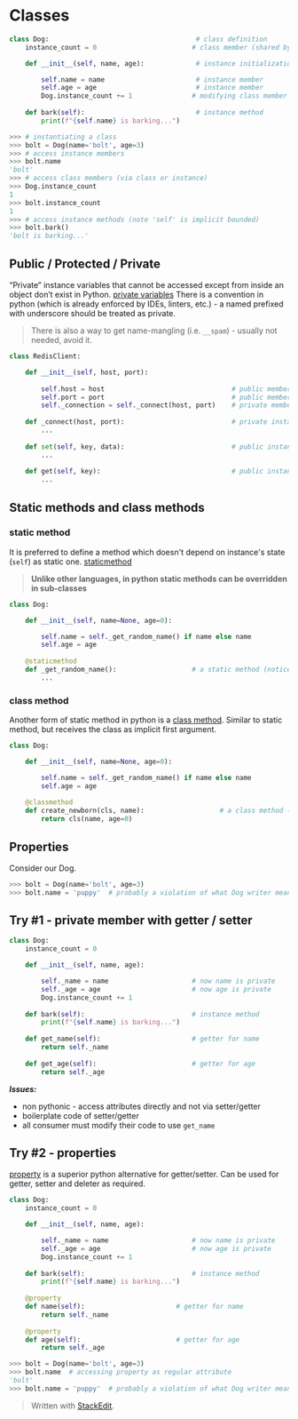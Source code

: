 # Classes
```python
class Dog:                                     # class definition
    instance_count = 0                        # class member (shared by all instances)

    def __init__(self, name, age):             # instance initialization method (not a constructor)

        self.name = name                       # instance member
        self.age = age                         # instance member
        Dog.instance_count += 1               # modifying class member
    
    def bark(self):                            # instance method
        print(f"{self.name} is barking...")
```
```python
>>> # instantiating a class
>>> bolt = Dog(name='bolt', age=3)
>>> # access instance members
>>> bolt.name
'bolt'
>>> # access class members (via class or instance)
>>> Dog.instance_count
1
>>> bolt.instance_count
1
>>> # access instance methods (note 'self' is implicit bounded)
>>> bolt.bark()
'bolt is barking...'
```
## Public / Protected / Private
“Private” instance variables that cannot be accessed except from inside an object don’t exist in Python.
[private variables](https://docs.python.org/3/tutorial/classes.html#private-variables)
There is a convention in python (which is already enforced by IDEs, linters, etc.) - a named prefixed with underscore should be treated as private.

> There is also a way to get name-mangling (i.e. ```__spam```) - usually not needed, avoid it.

```python
class RedisClient:

    def __init__(self, host, port):
    
        self.host = host                                # public member
        self.port = port                                # public member
        self._connection = self._connect(host, port)    # private member
    
    def _connect(host, port):                           # private instance method
        ...
    
    def set(self, key, data):                           # public instance method
        ...
    
    def get(self, key):                                 # public instance method
        ...
```
## Static methods and class methods
### static method
It is preferred to define a method which doesn't depend on instance's state (```self```) as static one.
[staticmethod](https://docs.python.org/3/library/functions.html#staticmethod)

> **Unlike other languages, in python static methods can be overridden in sub-classes**

```python
class Dog:

    def __init__(self, name=None, age=0):

        self.name = self._get_random_name() if name else name
        self.age = age
    
    @staticmethod
    def _get_random_name():                   # a static method (notice 'self' is missing)
        ...
```
### class method
Another form of static method in python is a [class method]( https://docs.python.org/3/library/functions.html#classmethod). Similar to static method, but receives the class as implicit first argument.
```python
class Dog:

    def __init__(self, name=None, age=0):

        self.name = self._get_random_name() if name else name
        self.age = age
    
    @classmethod
    def create_newborn(cls, name):                   # a class method (notice 'cls' argument)
        return cls(name, age=0)
```
## Properties
Consider our Dog.
```python
>>> bolt = Dog(name='bolt', age=3)
>>> bolt.name = 'puppy'  # probably a violation of what Dog writer meant...
```
## Try #1 - private member with getter / setter
```python
class Dog:
    instance_count = 0

    def __init__(self, name, age):

        self._name = name                     # now name is private
        self._age = age                       # now age is private
        Dog.instance_count += 1
    
    def bark(self):                           # instance method
        print(f"{self.name} is barking...")
    
    def get_name(self):                       # getter for name
        return self._name
    
    def get_age(self):                        # getter for age
        return self._age
```
***Issues:***

 - non pythonic - access attributes directly and not via setter/getter
 - boilerplate code of setter/getter
 - all consumer must modify their code to use ```get_name```
## Try #2 - properties
[property](https://docs.python.org/3/library/functions.html#property) is a superior python alternative for getter/setter.
Can be used for getter, setter and deleter as required.
```python
class Dog:
    instance_count = 0

    def __init__(self, name, age):

        self._name = name                     # now name is private
        self._age = age                       # now age is private
        Dog.instance_count += 1
    
    def bark(self):                           # instance method
        print(f"{self.name} is barking...")
    
    @property
    def name(self):                       # getter for name
        return self._name
    
    @property
    def age(self):                        # getter for age
        return self._age
```
```python
>>> bolt = Dog(name='bolt', age=3)
>>> bolt.name  # accessing property as regular attribute
'bolt'
>>> bolt.name = 'puppy'  # probably a violation of what Dog writer meant...
```
> Written with [StackEdit](https://stackedit.io/).
<!--stackedit_data:
eyJoaXN0b3J5IjpbLTIwNzExNTcxMDQsMTk1NDQ0NzQsMjA5Mj
YxOTUzMSwxOTE4NTY3ODk2LDE4MTAwODQ0MzAsLTMwNzE1NjQ3
MCwzMzA2MTU2MjksLTEzOTM3MzE5MSwtNzQ5OTUxNTEzLC0xNT
Y2MjE4ODUzLDcxNjQ0MzE3M119
-->